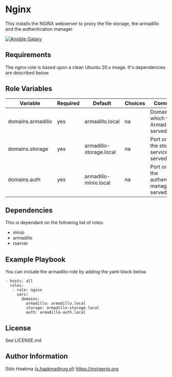 Nginx
=========
This installs the NGINX webserver to proxy the file storage, the armadillo and the authentication manager.

[![Ansible Galaxy](https://img.shields.io/badge/ansible--galaxy-nginx-blue.svg)](https://galaxy.ansible.com/molgenis/armadillo1/)

Requirements
------------
The nginx-role is based upon a clean Ubuntu 20.x image. It's dependencies are described below.

Role Variables
--------------
| Variable          | Required | Default                 | Choices | Comments                                           |
|-------------------|----------|-------------------------|---------|----------------------------------------------------|
| domains.armadillo | yes      | armadillo.local         | na      | Domain on which the Armadillo is served            |
| domains.storage   | yes      | armadillo-storage.local | na      | Port on which the storage service is served        |
| domains.auth      | yes      | armadillo-minio.local   | na      | Port on which the authentication manager is served |

Dependencies
------------
This is dependant on the following list of roles:
- minio
- armadillo
- rserver

Example Playbook
----------------
You can include the armadillo-role by adding the yaml block below.

    - hosts: all
      roles:
       - role: nginx
         vars:
           domains: 
             armadillo: armadillo.local
             storage: armadillo-storage.local
             auth: armadillo-auth.local
           
License
-------
See LICENSE.md

Author Information
------------------
Sido Haakma (s.haakma@rug.nl)
https://molgenis.org